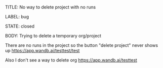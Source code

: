 TITLE:
No way to delete project with no runs

LABEL:
bug

STATE:
closed

BODY:
Trying to delete a temporary org/project

There are no runs in the project so the button "delete project" never shows up
https://app.wandb.ai/testtest/test

Also I don't see a way to delete org
https://app.wandb.ai/testtest

